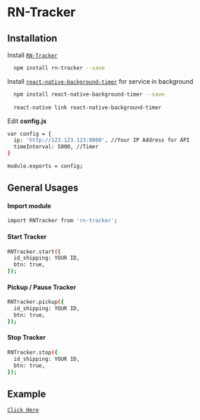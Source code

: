 # RN-Tracker

## Installation

Install [`RN-Tracker`](https://github.com/rizkyrnldy/RN-Tracker)
```sh
  npm install rn-tracker --save
  ```
Install [`react-native-background-timer`](https://github.com/ocetnik/react-native-background-timer) for service in background 
```sh
  npm install react-native-background-timer --save
  
  react-native link react-native-background-timer
  ```
Edit <b>config.js</b>
```sh
var config = {
  ip: 'http://123.123.123:8000', //Your IP Address for API
  timeInterval: 5000, //Timer
}

module.exports = config;
```

## General Usages
#### Import module
```sh
import RNTracker from 'rn-tracker';
```

#### Start Tracker
```sh
RNTracker.start({
  id_shipping: YOUR ID,
  btn: true,
});
```

#### Pickup / Pause Tracker
```sh
RNTracker.pickup({
  id_shipping: YOUR ID,
  btn: true,
});
```


#### Stop Tracker
```sh
RNTracker.stop({
  id_shipping: YOUR ID,
  btn: true,
});
```


## Example

[`Click Here`](https://github.com/rizkyrnldy/RN-Tracker/blob/master/example.js)


